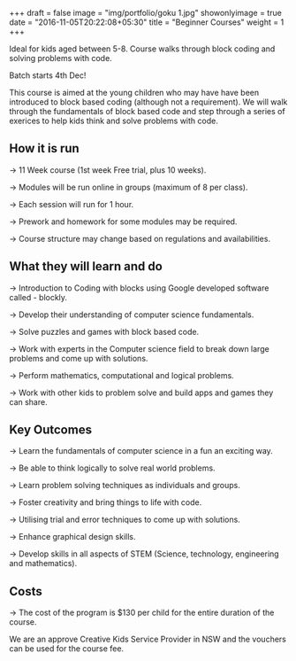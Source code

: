 +++
draft = false
image = "img/portfolio/goku 1.jpg"
showonlyimage = true
date = "2016-11-05T20:22:08+05:30"
title = "Beginner Courses"
weight = 1
+++

Ideal for kids aged between 5-8. Course walks through block coding and solving problems with code.

Batch starts 4th Dec!
<!--more-->

This course is aimed at the young children who may have have been introduced to block based coding (although not a requirement). We will walk through the fundamentals of block based code and step through a series of exerices to help kids think and solve problems with code.

## How it is run

-> 11 Week course (1st week Free trial, plus 10 weeks).

-> Modules will be run online in groups (maximum of 8 per class).

-> Each session will run for 1 hour.

-> Prework and homework for some modules may be required.

-> Course structure may change based on regulations and availabilities.

## What they will learn and do

-> Introduction to Coding with blocks using Google developed software called - blockly.

-> Develop their understanding of computer science fundamentals.

-> Solve puzzles and games with block based code.

-> Work with experts in the Computer science field to break down large problems and come up with solutions.

-> Perform mathematics, computational and logical problems.

-> Work with other kids to problem solve and build apps and games they can share.

## Key Outcomes

-> Learn the fundamentals of computer science in a fun an exciting way.

-> Be able to think logically to solve real world problems.

-> Learn problem solving techniques as individuals and groups.

-> Foster creativity and bring things to life with code.

-> Utilising trial and error techniques to come up with solutions.

-> Enhance graphical design skills.

-> Develop skills in all aspects of STEM (Science, technology, engineering and mathematics).

## Costs

-> The cost of the program is $130 per child for the entire duration of the course.

We are an approve Creative Kids Service Provider in NSW and the vouchers can be used for the course fee.
